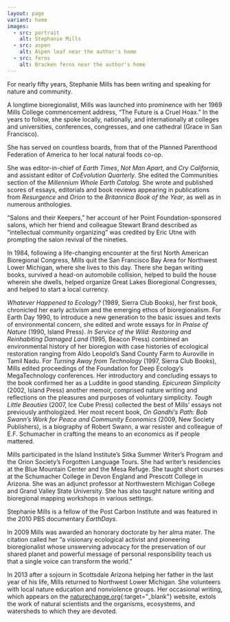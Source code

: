 ```yaml
---
layout: page
variant: home
images:
  - src: portrait
    alt: Stephanie Mills
  - src: aspen
    alt: Aspen leaf near the author's home
  - src: ferns
    alt: Bracken ferns near the author's home
---
```


For nearly fifty years, Stephanie Mills has been writing and speaking for nature and community.

A longtime bioregionalist, Mills was launched into prominence with her 1969 Mills College commencement address, “The Future is a Cruel Hoax.” In the years to follow, she spoke locally, nationally, and internationally at colleges and universities, conferences,  congresses, and one cathedral (Grace in San Francisco).

She has served on countless boards, from that of the Planned Parenthood Federation of America to her local natural foods co-op.

She was editor-in-chief of  *Earth Times*, *Not Man Apart*, and *Cry California*, and assistant editor of *CoEvolution Quarterly*. She edited the Communities section of the *Millennium Whole Earth Catalog*. She wrote and published scores of essays, editorials and book reviews appearing in publications from *Resurgence* and *Orion* to the *Britannica Book of the Year*, as well as in numerous anthologies.

“Salons and their Keepers,” her account of her Point Foundation-sponsored salons, which her friend and colleague Stewart Brand described as “intellectual community organizing” was credited by Eric Utne with prompting the salon revival of the nineties.

In 1984, following a life-changing encounter at the first North American Bioregional Congress, Mills quit the San Francisco Bay Area for Northwest Lower Michigan, where she lives to this day. There she began writing books, survived a head-on automobile collision, helped to build the house wherein she dwells, helped organize Great Lakes Bioregional Congresses, and helped to start a local currency.

*Whatever Happened to Ecology?* (1989, Sierra Club Books), her first book, chronicled her early activism and the emerging ethos of bioregionalism. For Earth Day 1990, to introduce a new generation to the basic issues and texts of environmental concern, she edited and wrote essays for *In Praise of Nature* (1990, Island Press). *In Service of the Wild: Restoring and Reinhabiting Damaged Land* (1995, Beacon Press) combined an environmental history of her bioregion with case histories of ecological restoration ranging from Aldo Leopold’s Sand County Farm to Auroville in Tamil Nadu. For *Turning Away from Technology* (1997, Sierra Club Books), Mills edited proceedings of the Foundation for Deep Ecology’s MegaTechnology conferences. Her introductory and concluding essays to the book confirmed her as a Luddite in good standing. *Epicurean Simplicity* (2002, Island Press) another memoir, comprised nature writing and reflections on the pleasures and purposes of voluntary simplicity. *Tough Little Beauties* (2007, Ice Cube Press) collected the best of Mills’ essays not previously anthologized. Her most recent book, *On Gandhi’s Path: Bob Swann’s Work for Peace and Community Economics* (2009, New Society Publishers), is a biography of Robert Swann, a war resister and colleague of E.F. Schumacher in crafting the means to an economics as if people mattered.

Mills participated in the Island Institute’s Sitka Summer Writer’s Program and the Orion Society’s Forgotten Language Tours. She had writer’s residencies at the Blue Mountain Center and the Mesa Refuge. She taught short courses at the Schumacher College in Devon England and Prescott College in Arizona. She was an adjunct professor at Northwestern Michigan College and Grand Valley State University.  She has also taught nature writing and bioregional mapping workshops in various settings.

Stephanie Mills is a fellow of the Post Carbon Institute and was featured in the 2010 PBS documentary *EarthDays*.

In 2009 Mills was awarded an honorary doctorate by her alma mater. The citation called her “a visionary ecological activist and pioneering bioregionalist whose unswerving advocacy for the preservation of our shared planet and powerful message of personal responsibility teach us that a single voice can transform the world.”

In 2013 after a sojourn in Scottsdale Arizona helping her father in the last year of his life, Mills returned to Northwest Lower Michigan. She volunteers with local nature education and nonviolence groups. Her occasional writing, which appears on the [naturechange.org](http://naturechange.org/){:target="_blank"} website, extols the work of natural scientists and the organisms, ecosystems, and watersheds to which they are devoted.
